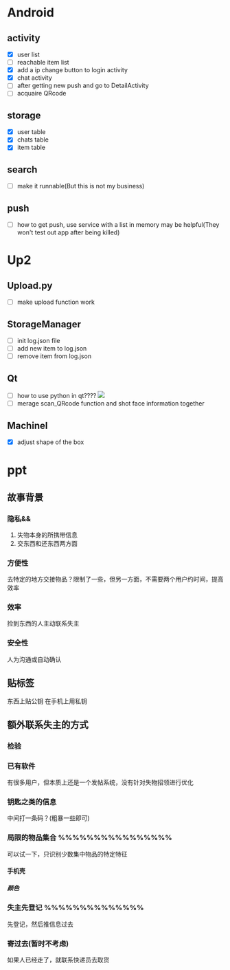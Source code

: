 # Android
## activity
- [x] user list
- [ ] reachable item list
- [x] add a ip change button to login activity
- [x] chat activity
- [ ] after getting new push and go to DetailActivity
- [ ] acquaire QRcode
## storage
- [x] user table
- [x] chats table
- [x] item table
## search
- [ ] make it runnable(But this is not my business)
## push
- [ ] how to get push, use service with a list in memory may be helpful(They won't test out app after being killed)
# Up2
## Upload.py
- [ ] make upload function work
## StorageManager
- [ ] init log.json file
- [ ] add new item to log.json
- [ ] remove item from log.json
## Qt
- [ ] how to use python in qt????
![](https://blog.csdn.net/yinyuchen1/article/details/77775851)
- [ ] merage scan_QRcode function and shot face information together
## Machinel
- [x] adjust shape of the box
# ppt
##  故事背景
### 隐私&&
1. 失物本身的所携带信息
2. 交东西和还东西两方面
### 方便性
去特定的地方交接物品？限制了一些，但另一方面，不需要两个用户约时间，提高效率
### 效率
捡到东西的人主动联系失主
### 安全性
人为沟通或自动确认
## 贴标签
东西上贴公钥
在手机上用私钥
## 额外联系失主的方式
### 检验
### 已有软件
有很多用户，但本质上还是一个发帖系统，没有针对失物招领进行优化
### 钥匙之类的信息
中间打一条码？(粗暴一些即可)
### 局限的物品集合 %%%%%%%%%%%%%%%%
可以试一下，只识别少数集中物品的特定特征
#### 手机壳
##### 颜色
### 失主先登记 %%%%%%%%%%%%%%
先登记，然后推信息过去
### 寄过去(暂时不考虑)
如果人已经走了，就联系快递员去取货
